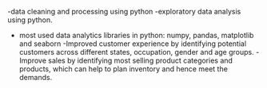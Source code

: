 -data cleaning and processing using python
-exploratory data analysis using python.
- most used data analytics libraries in python: numpy, pandas, matplotlib and seaborn
-Improved customer experience by identifying potential customers across different states, occupation, gender and age groups.
-Improve sales by identifying most selling product categories and products, which can help to plan inventory and hence meet the demands.
